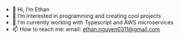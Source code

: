 - 👋 Hi, I’m Ethan
- 👀 I’m interested in programming and creating cool projects
- 🌱 I’m currently working with Typescript and AWS microservices
- 📫 How to reach me: email: ethan.nguyen0311@gmail.com

<!---
ethxng/ethxng is a ✨ special ✨ repository because its `README.md` (this file) appears on your GitHub profile.
You can click the Preview link to take a look at your changes.
--->
